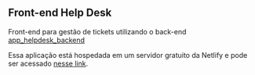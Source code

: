 ## Front-end Help Desk
Front-end para gestão de tickets utilizando o back-end [app_helpdesk_backend](https://github.com/felipeurbansk/app_helpdesk_backend)

Essa aplicação está hospedada em um servidor gratuito da Netlify e pode ser acessado [nesse link](https://5e86a89cd0439fa4824571d5--friendly-darwin-77cbcf.netlify.com/).
